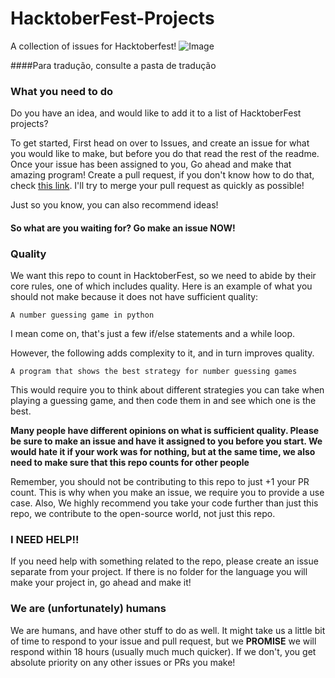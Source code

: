 # HacktoberFest-Projects
A collection of issues for Hacktoberfest!
![Image](https://embed-fastly.wistia.com/deliveries/49bd387c40e2c5aada92abdf973bc46d.webp?image_crop_resized=960x540)

####Para tradução, consulte a pasta de tradução

### What you need to do
Do you have an idea, and would like to add it to a list of HacktoberFest projects?

To get started, First head on over to Issues, and create an issue for what you would like to make, but before you do that read the rest of the readme. 
Once your issue has been assigned to you, Go ahead and make that amazing program!
Create a pull request, if you don't know how to do that, check [this link](https://www.freecodecamp.org/news/how-to-make-your-first-pull-request-on-github-3/).
I'll try to merge your pull request as quickly as possible!

Just so you know, you can also recommend ideas!
#### So what are you waiting for? Go make an issue **NOW**!
### Quality
We want this repo to count in HacktoberFest, so we need to abide by their core rules, one of which includes quality.
Here is an example of what you should not make because it does not have sufficient quality:
```
A number guessing game in python
```
I mean come on, that's just a few if/else statements and a while loop.

However, the following adds complexity to it, and in turn improves quality.
```
A program that shows the best strategy for number guessing games
```
This would require you to think about different strategies you can take when playing a guessing game, and then code them in and see which one is the best. 

**Many people have different opinions on what is sufficient quality. Please be sure to make an issue and have it assigned to you before you start. We would hate it if your work was for nothing, but at the same time, we also need to make sure that this repo counts for other people**

Remember, you should not be contributing to this repo to just +1 your PR count. This is why when you make an issue, we require you to provide a use case. Also, We highly recommend you take your code further than just this repo, we contribute to the open-source world, not just this repo. 

### I NEED HELP!!

If you need help with something related to the repo, please create an issue separate from your project. If there is no folder for the language you will make your project in, go ahead and make it!

### We are (unfortunately) humans
We are humans, and have other stuff to do as well. It might take us a little bit of time to respond to your issue and pull request, but we **PROMISE** we will respond within 18 hours (usually much much quicker). If we don't, you get absolute priority on any other issues or PRs you make!
